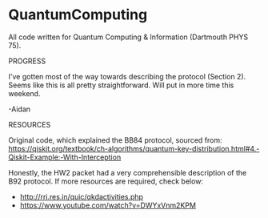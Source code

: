 # QuantumComputing
All code written for Quantum Computing &amp; Information (Dartmouth PHYS 75).


PROGRESS

I've gotten most of the way towards describing the protocol (Section 2). Seems like this is all pretty straightforward. Will put in more time this weekend.

-Aidan


RESOURCES

Original code, which explained the BB84 protocol, sourced from:
https://qiskit.org/textbook/ch-algorithms/quantum-key-distribution.html#4.-Qiskit-Example:-With-Interception

Honestly, the HW2 packet had a very comprehensible description of the B92 protocol. If more resources are required, check below:
- http://rri.res.in/quic/qkdactivities.php
- https://www.youtube.com/watch?v=DWYxVnm2KPM